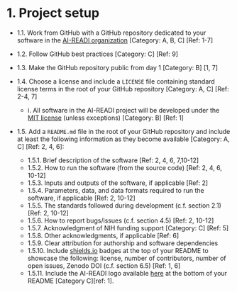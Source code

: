 # 1. Project setup
* 1.1. Work from GitHub with a GitHub repository dedicated to your software in the [AI-READI organization](https://github.com/AI-READI) [Category: A, B, C] [Ref: 1-7]

* 1.2. Follow GitHub best practices [Category: C] [Ref: 9]

* 1.3. Make the GitHub repository public from day 1 [Category: B] [1, 7]

* 1.4. Choose a license and include a `LICENSE` file containing standard license terms in the root of your GitHub repository [Category: A, C] [Ref: 2-4, 7]
   * i. All software in the AI-READI project will be developed under the [MIT license](https://opensource.org/licenses/MIT) (unless exceptions) [Category: B] [Ref: 1]

* 1.5. Add a `README.md` file in the root of your GitHub repository and include at least the following information as they become available [Category: A, C] [Ref: 2, 4, 6]:
   * 1.5.1. Brief description of the software [Ref: 2, 4, 6, 7,10-12]
   * 1.5.2. How to run the software (from the source code) [Ref: 2, 4, 6, 10-12]
   * 1.5.3. Inputs and outputs of the software, if applicable [Ref: 2]
   * 1.5.4. Parameters, data, and data formats required to run the software, if applicable [Ref: 2, 10-12]
   * 1.5.5. The standards followed during development (c.f. section 2.1) [Ref: 2, 10-12]
   * 1.5.6. How to report bugs/issues (c.f. section 4.5) [Ref: 2, 10-12]
   * 1.5.7. Acknowledgment of NIH funding support [Category: C] [Ref: 5]
   * 1.5.8. Other acknowledgments, if applicable [Ref: 6]
   * 1.5.9. Clear attribution for authorship and software dependencies
   * 1.5.10. Include [shields.io](https://shields.io/) badges at the top of your README to showcase the following: license, number of contributors, number of open issues, Zenodo DOI (c.f. section 6.5) [Ref: 1, 6]
   * 1.5.11. Include the AI-READI logo available [here](https://github.com/AI-READI/AI-READI-logo) at the bottom of your README [Category C][ref: 1].
